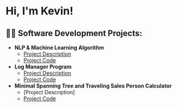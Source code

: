 <h1>Hi, I'm Kevin! <br/>

<h2>👨‍💻 Software Development Projects:</h2>

- <b>NLP & Machine Learning Algorithm</b>
  - [Project Description](https://github.com/KevinMReardon/NLP_Classifier/blob/main/README.md)
  - [Project Code](https://github.com/KevinMReardon/NLP_Classifier)
- <b>Log Manager Program</b>
  - [Project Description](https://github.com/KevinMReardon/LogManagerProgram#readme)
  - [Project Code](https://github.com/KevinMReardon/LogManagerProgram/tree/main/LogManagerProgram)
- <b>Minimal Spanning Tree and Traveling Sales Person Calculator</b>
  - [Project Description]
  - [Project Code](https://github.com/KevinMReardon/MSTandTSPcalc/tree/main/MSTandTSPcalc)

